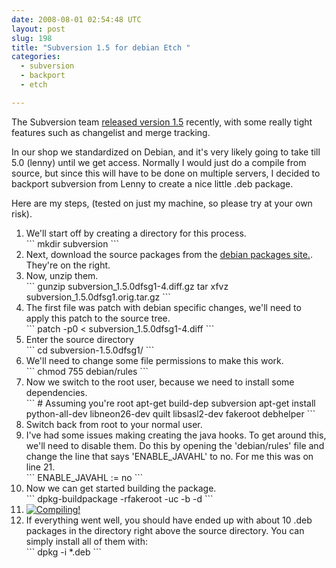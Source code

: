 ```yaml
---
date: 2008-08-01 02:54:48 UTC
layout: post
slug: 198
title: "Subversion 1.5 for debian Etch "
categories:
  - subversion
  - backport
  - etch

---
```

<p>The Subversion team <a href="http://subversion.tigris.org/svn_1.5_releasenotes.html">released version 1.5</a> recently, with some really tight features such as changelist and merge tracking.</p>

<p>In our shop we standardized on Debian, and it's very likely going to take till 5.0 (lenny) until we get access. Normally I would just do a compile from source, but since this will have to be done on multiple servers, I decided to backport subversion from Lenny to create a nice little .deb package.</p>

<p>Here are my steps, (tested on just my machine, so please try at your own risk).</p>

<ol>
  <li>We'll start off by creating a directory for this process.<br />
  ```
mkdir subversion
```</li>

  <li>Next, download the source packages from the <a href="http://packages.debian.org/lenny/subversion">debian packages site.</a>. They're on the right.</li>

  <li>Now, unzip them.<br />
  ```
gunzip subversion_1.5.0dfsg1-4.diff.gz
tar xfvz subversion_1.5.0dfsg1.orig.tar.gz
```</li>

  <li>The first file was patch with debian specific changes, we'll need to apply this patch to the source tree.<br />
  ```
patch -p0 < subversion_1.5.0dfsg1-4.diff
```</li>

  <li>Enter the source directory<br />
  ```
cd subversion-1.5.0dfsg1/
```</li>

  <li>We'll need to change some file permissions to make this work.<br /> 
  ```
chmod 755 debian/rules
```</li>

  <li>Now we switch to the root user, because we need to install some dependencies.<br />
  ```
# Assuming you're root
apt-get build-dep subversion 
apt-get install python-all-dev libneon26-dev quilt libsasl2-dev fakeroot debhelper
```</li>

  <li>Switch back from root to your normal user.</li>

  <li>I've had some issues making creating the java hooks. To get around this, we'll need to disable them. Do this by opening the 'debian/rules' file and change the line that says 'ENABLE_JAVAHL' to no. For me this was on line 21.<br />
  ```
ENABLE_JAVAHL := no
```</li>

  <li>Now we can get started building the package.<br />
  ```
dpkg-buildpackage -rfakeroot -uc -b -d
```<br />

  <li><a href="http://xkcd.com/303/"><img src="http://imgs.xkcd.com/comics/compiling.png" alt="Compiling!" /></a></li>

  <li>If everything went well, you should have ended up with about 10 .deb packages in the directory right above the source directory. You can simply install all of them with:<br />
  ```
dpkg -i *.deb
```</li>

</ol>